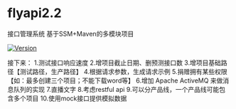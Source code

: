 # flyapi2.2
接口管理系统 基于SSM+Maven的多模块项目

[![Version](https://img.shields.io/badge/version-2.2.1-green.svg)](https://github.com/flyhero/flyapi2.2)

接下来：
1.测试接口响应速度
2.增项目截止日期、删预测接口数
3.增项目基础路径【测试路径，生产路径】
4.根据请求参数，生成请求示例
5.捐赠拥有某些权限【如：最多创建三个项目；不能下载word等】
6.增加 Apache ActiveMQ 来做消息队列的实现
7.直播文字
8.考虑restful api
9.可以分产品线，一个产品线可能包含多个项目
10.使用mock接口提供模拟数据